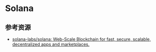 # Solana

<!--ts-->


<!-- Created by https://github.com/ekalinin/github-markdown-toc -->
<!-- Added by: runner, at: Fri Jun 17 16:06:21 UTC 2022 -->

<!--te-->

## 参考资源

- [solana-labs/solana: Web-Scale Blockchain for fast, secure, scalable, decentralized apps and marketplaces.](https://github.com/solana-labs/solana)